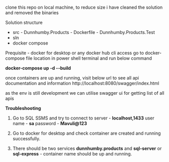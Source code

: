 clone this repo on local machine, to reduce size i have cleaned the solution and removed the binaries

Solution structure
  - src
        - Dunnhumby.Products
          - Dockerfile
        - Dunnhumby.Products.Test
  - sln
  - docker compose

Prequisite - docker for desktop or any docker hub cli access
go to docker-compose file location in power shell terminal and run below command 
   
**docker-compose up -d --build**
    
once containers are up and running, visit below url to see all api documentation and information
http://localhost:8080/swagger/index.html

as the env is still development we can utilise swagger ui for getting list of all apis

**Troubleshooting**
1. Go to SQL SSMS and try to connect to server - **localhost,1433**
   user name - **sa**
   password - **Mavuli@123**

2. Go to docker for desktop and check container are created and running successfully.
3. There should be two services **dunnhumby.products** and **sql-server** or **sql-express** - container name should be up and running.
    
